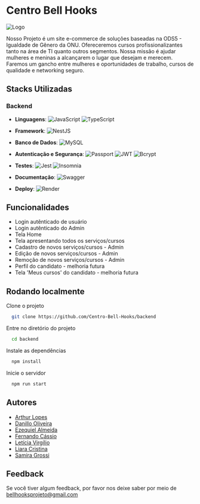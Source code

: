 
# Centro Bell Hooks 

  ![Logo](https://ik.imagekit.io/lidskey/PI/logobellhooksoficial_resized_small_hd.png?updatedAt=1728139094804)

Nosso Projeto é um site e-commerce de soluções baseadas na ODS5 - Igualdade de Gênero da ONU. Ofereceremos cursos profissionalizantes tanto na área de TI quanto outros segmentos. Nossa missão é ajudar mulheres e meninas a alcançarem o lugar que desejam e merecem. Faremos um gancho entre mulheres e oportunidades de trabalho, cursos de qualidade e networking seguro. 

## Stacks Utilizadas 
### Backend
- **Linguagens**: 
  ![JavaScript](https://img.shields.io/badge/-JavaScript-F7DF1E?logo=javascript&logoColor=black)
  ![TypeScript](https://img.shields.io/badge/-TypeScript-007ACC?logo=typescript&logoColor=white)
  
- **Framework**: 
  ![NestJS](https://img.shields.io/badge/-NestJS-E0234E?logo=nestjs&logoColor=white)
  
- **Banco de Dados**: 
  ![MySQL](https://img.shields.io/badge/-MySQL-4479A1?logo=mysql&logoColor=white)
  
- **Autenticação e Segurança**: 
  ![Passport](https://img.shields.io/badge/-Passport-34E27A?logo=passport&logoColor=white)
  ![JWT](https://img.shields.io/badge/-JWT-000000?logo=json-web-tokens&logoColor=white)
  ![Bcrypt](https://img.shields.io/badge/-Bcrypt-343a40?logo=auth0&logoColor=white)

- **Testes**: 
  ![Jest](https://img.shields.io/badge/-Jest-C21325?logo=jest&logoColor=white)
  ![Insomnia](https://img.shields.io/badge/-Insomnia-5849BE?logo=insomnia&logoColor=white)

- **Documentação**: 
  ![Swagger](https://img.shields.io/badge/-Swagger-85EA2D?logo=swagger&logoColor=black)

- **Deploy**: 
  ![Render](https://img.shields.io/badge/-Render-46E3B7?logo=render&logoColor=white)

## Funcionalidades

- Login autênticado de usuário
- Login autênticado do Admin
- Tela Home 
- Tela apresentando todos os serviços/cursos
- Cadastro de novos serviços/cursos - Admin
- Edição de novos serviços/cursos - Admin
- Remoção de novos serviços/cursos - Admin
- Perfil do candidato - melhoria futura
- Tela 'Meus cursos' do candidato - melhoria futura


## Rodando localmente

Clone o projeto

```bash
  git clone https://github.com/Centro-Bell-Hooks/backend
```

Entre no diretório do projeto

```bash
  cd backend
```

Instale as dependências

```bash
  npm install
```

Inicie o servidor

```bash
  npm run start
```


## Autores

- [Arthur Lopes](https://github.com/arthurlopes7)
- [Danillo Oliveira](https://github.com/DanNilloOli)
- [Ezequiel Almeida](https://github.com/EzeAlmeida)
- [Fernando Cássio](https://github.com/FernandoCassioDev)
- [Letícia Virgílio](https://github.com/Virgilioleticia)
- [Liara Cristina](https://github.com/lidskey)
- [Samira Grossi](https://github.com/sam-grs)


## Feedback

Se você tiver algum feedback, por favor nos deixe saber por meio de bellhooksprojeto@gmail.com

